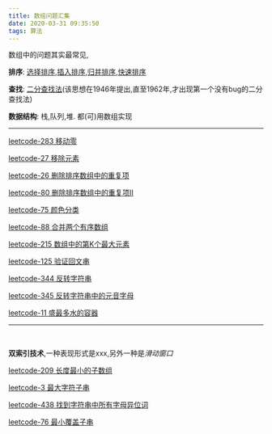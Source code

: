 ```yaml
---
title: 数组问题汇集
date: 2020-03-31 09:35:50
tags: 算法
---
```



数组中的问题其实最常见,

**排序**: [选择排序](https://dashen.tech/2018/10/25/%E5%A0%86%E6%8E%92%E5%BA%8F/),[插入排序](https://dashen.tech/2018/10/25/%E6%8F%92%E5%85%A5%E6%8E%92%E5%BA%8F/),[归并排序](),[快速排序](https://dashen.tech/2015/03/22/%E5%BF%AB%E9%80%9F%E6%8E%92%E5%BA%8F/)

**查找**: [二分查找法](https://dashen.tech/2015/03/23/%E4%BA%8C%E5%88%86%E6%9F%A5%E6%89%BE/)(该思想在1946年提出,直至1962年,才出现第一个没有bug的二分查找法)

**数据结构**: 栈,队列,堆. 都(可)用数组实现


---


[leetcode-283 移动零](http://www.dashen.tech/2015/03/01/leetcode-283-%E7%A7%BB%E5%8A%A8%E9%9B%B6/)


[leetcode-27 移除元素](http://www.dashen.tech/2015/03/01/leetcode-27-%E7%A7%BB%E9%99%A4%E5%85%83%E7%B4%A0/)


[leetcode-26 删除排序数组中的重复项](http://www.dashen.tech/2015/03/01/leetcode-26-%E5%88%A0%E9%99%A4%E6%8E%92%E5%BA%8F%E6%95%B0%E7%BB%84%E4%B8%AD%E7%9A%84%E9%87%8D%E5%A4%8D%E9%A1%B9/)

[leetcode-80 删除排序数组中的重复项II](http://www.dashen.tech/2015/03/01/leetcode-80-%E5%88%A0%E9%99%A4%E6%8E%92%E5%BA%8F%E6%95%B0%E7%BB%84%E4%B8%AD%E7%9A%84%E9%87%8D%E5%A4%8D%E9%A1%B9II/)

[leetcode-75 颜色分类](http://www.dashen.tech/2015/03/01/leetcode-75-%E9%A2%9C%E8%89%B2%E5%88%86%E7%B1%BB/)

[leetcode-88 合并两个有序数组](http://www.dashen.tech/2015/03/01/leetcode-88-%E5%90%88%E5%B9%B6%E4%B8%A4%E4%B8%AA%E6%9C%89%E5%BA%8F%E6%95%B0%E7%BB%84/)


[leetcode-215 数组中的第K个最大元素](http://www.dashen.tech/2015/03/01/leetcode-215-%E6%95%B0%E7%BB%84%E4%B8%AD%E7%9A%84%E7%AC%ACK%E4%B8%AA%E6%9C%80%E5%A4%A7%E5%85%83%E7%B4%A0/)


[leetcode-125 验证回文串](http://www.dashen.tech/2015/03/01/leetcode-125-%E9%AA%8C%E8%AF%81%E5%9B%9E%E6%96%87%E4%B8%B2)


[leetcode-344 反转字符串](http://www.dashen.tech/2015/03/01/leetcode-344-%E5%8F%8D%E8%BD%AC%E5%AD%97%E7%AC%A6%E4%B8%B2)

[leetcode-345 反转字符串中的元音字母](http://www.dashen.tech/2015/03/01/leetcode-345-%E5%8F%8D%E8%BD%AC%E5%AD%97%E7%AC%A6%E4%B8%B2%E4%B8%AD%E7%9A%84%E5%85%83%E9%9F%B3%E5%AD%97%E6%AF%8D/)


[leetcode-11 盛最多水的容器](http://www.dashen.tech/2015/03/01/leetcode-11-%E7%9B%9B%E6%9C%80%E5%A4%9A%E6%B0%B4%E7%9A%84%E5%AE%B9%E5%99%A8/)


---

<br>

**双索引技术**,一种表现形式是xxx,另外一种是*滑动窗口*


[leetcode-209 长度最小的子数组](http://www.dashen.tech/2015/03/01/leetcode-209-%E9%95%BF%E5%BA%A6%E6%9C%80%E5%B0%8F%E7%9A%84%E5%AD%90%E6%95%B0%E7%BB%84/)


[leetcode-3 最大字符子串](http://www.dashen.tech/2015/03/01/leetcode-3-%E6%9C%80%E5%A4%A7%E5%AD%97%E7%AC%A6%E5%AD%90%E4%B8%B2/)


[leetcode-438 找到字符串中所有字母异位词](http://www.dashen.tech/2015/03/01/leetcode-438-%E6%89%BE%E5%88%B0%E5%AD%97%E7%AC%A6%E4%B8%B2%E4%B8%AD%E6%89%80%E6%9C%89%E5%AD%97%E6%AF%8D%E5%BC%82%E4%BD%8D%E8%AF%8D/)


[leetcode-76 最小覆盖子串](http://www.dashen.tech/2015/03/01/leetcode-76-%E6%9C%80%E5%B0%8F%E8%A6%86%E7%9B%96%E5%AD%90%E4%B8%B2/)